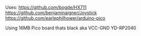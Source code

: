 Uses:
https://github.com/bogde/HX711
https://github.com/benjaminaigner/Joystick
https://github.com/earlephilhower/arduino-pico

Using 16MB Pico board thats black aka VCC-GND YD-RP2040
